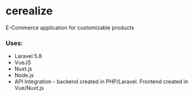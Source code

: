# cerealize
E-Commerce application for customizable products

<h3>Uses:</h3>
<ul>
  <li>
    Laravel 5.8
  </li>

  <li>
  VueJS
  </li>

  <li>
  Nuxt.js
  </li>
  
  <li>
  Node.js
  </li>
  <li>
  API Integration - backend created in PHP/Laravel. Frontend created in Vue/Nuxt.js
  </li>

</ul>
